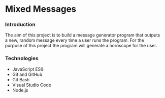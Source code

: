 # Mixed Messages

### Introduction
The aim of this project is to build a message generator program that outputs a new, random message every time a user runs the program. For the purpose of this project the program will generate a horoscope for the user.

### Technologies
- JavaScript ES6
- Git and GitHub
- Git Bash
- Visual Studio Code
- Node.js
